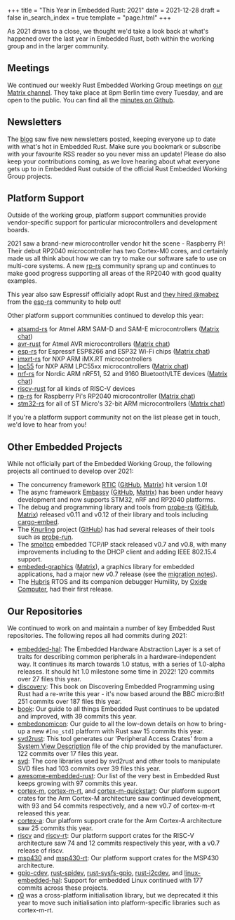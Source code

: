 +++
title = "This Year in Embedded Rust: 2021"
date = 2021-12-28
draft = false
in_search_index = true
template = "page.html"
+++

As 2021 draws to a close, we thought we'd take a look back at what's happened
over the last year in Embedded Rust, both within the working group and in the
larger community.

<!-- more -->

## Meetings

We continued our weekly Rust Embedded Working Group meetings on [our Matrix channel](#rust-embedded:matrix.org). They take place at 8pm Berlin time every Tuesday, and are open to the public. You can find all the [minutes on Github].

[#rust-embedded:matrix.org]: https://matrix.to/#/#rust-embedded:matrix.org
[minutes on Github]: https://github.com/rust-embedded/wg/tree/master/minutes

## Newsletters

The [blog] saw five new newsletters posted, keeping everyone up to date with what's hot in Embedded Rust. Make sure you bookmark or subscribe with your favourite RSS reader so you never miss an update! Please do also keep your contributions coming, as we love hearing about what everyone gets up to in Embedded Rust outside of the official Rust Embedded Working Group projects.

[blog]: https://blog.rust-embedded.org/

## Platform Support

Outside of the working group, platform support communities provide vendor-specific support for particular microcontrollers and development boards.

2021 saw a brand-new microcontroller vendor hit the scene - Raspberry Pi! Their debut RP2040 microcontroller has two Cortex-M0 cores, and certainly made us all think about how we can try to make our software safe to use on multi-core systems. A new [rp-rs] community sprang up and continues to make good progress supporting all areas of the RP2040 with good quality examples.

[rp-rs]: https://github.com/rp-rs

This year also saw Espressif officially adopt Rust and [they hired @mabez] from the [esp-rs] community to help out!

[they hired @mabez]: https://mabez.dev/blog/posts/esp-rust-espressif/
[esp-rs]: https://github.com/esp-rs

Other platform support communities continued to develop this year:

* [atsamd-rs](https://github.com/atsamd-rs) for Atmel ARM SAM-D and SAM-E microcontrollers ([Matrix chat](https://matrix.to/#/#atsamd-rs_community:gitter.im))
* [avr-rust](https://github.com/avr-rust) for Atmel AVR microcontrollers ([Matrix chat](https://matrix.to/#/#avr-rust_Lobby:gitter.im))
* [esp-rs](https://github.com/esp-rs) for Espressif ESP8266 and ESP32 Wi-Fi chips ([Matrix chat](https://matrix.to/#/#esp-rs:matrix.org))
* [imxrt-rs](https://github.com/imxrt-rs) for NXP ARM iMX.RT microcontrollers
* [lpc55](https://github.com/lpc55) for NXP ARM LPC55xx microcontrollers ([Matrix chat](https://matrix.to/#/#lpc55:matrix.org))
* [nrf-rs](https://github.com/nrf-rs) for Nordic ARM nRF51, 52 and 9160 Bluetooth/LTE devices ([Matrix chat](https://matrix.to/#/#nrf-rs:matrix.org))
* [riscv-rust](https://github.com/riscv-rust) for all kinds of RISC-V devices
* [rp-rs](https://github.com/rp-rs) for Raspberry Pi's RP2040 microcontroller ([Matrix chat](https://matrix.to/#/#rp-rs:matrix.org))
* [stm32-rs](https://github.com/stm32-rs) for all of ST Micro's 32-bit ARM microcontrollers ([Matrix chat](https://matrix.to/#/#stm32-rs:matrix.org))

If you're a platform support community not on the list please get in touch, we'd love to hear from you!

## Other Embedded Projects

While not officially part of the Embedded Working Group, the following projects all continued to develop over 2021:

* The concurrency framework [RTIC](https://rtic.rs) ([GitHub](https://github.com/rtic-rs), [Matrix](https://matrix.to/#/#rtic:matrix.org)) hit version 1.0!
* The async framework [Embassy](https://embassy.dev) ([GitHub](https://github.com/embassy-rs), [Matrix](https://matrix.to/#/#embassy-rs:matrix.org)) has been under heavy development and now supports STM32, nRF and RP2040 platforms.
* The debug and programming library and tools from [probe-rs](https://probe.rs) ([GitHub](https://github.com/probe-rs), [Matrix](https://matrix.to/#/#probe-rs:matrix.org)) released v0.11 and v0.12 of their library and tools including [cargo-embed](https://github.com/probe-rs/cargo-embed).
* The [Knurling](https://knurling.ferrous-systems.com/) project ([GitHub](https://github.com/knurling-rs)) has had several releases of their tools such as [probe-run](https://github.com/knurling-rs/probe-run).
* The [smoltcp](https://github.com/smoltcp-rs/smoltcp) embedded TCP/IP stack released v0.7 and v0.8, with many improvements including to the DHCP client and adding IEEE 802.15.4 support.
* [embeded-graphics](https://github.com/embedded-graphics) ([Matrix](https://matrix.to/#/#rust-embedded-graphics:matrix.org)), a graphics library for embedded applications, had a major new v0.7 release (see the [migration notes](https://github.com/embedded-graphics/embedded-graphics/blob/master/MIGRATING-0.6-0.7.md)).
* The [Hubris](https://oxidecomputer.github.io/hubris/) RTOS and its companion debugger Humility, by [Oxide Computer](https://oxide.computer/), had their first release.

## Our Repositories

We continued to work on and maintain a number of key Embedded Rust repositories. The following repos all had commits during 2021:

* [embedded-hal](https://github.com/rust-embedded/embedded-hal): The Embedded Hardware Abstraction Layer is a set of traits for describing common peripherals in a hardware-independent way. It continues its march towards 1.0 status, with a series of 1.0-alpha releases. It should hit 1.0 milestone some time in 2022! 120 commits over 27 files this year.
* [discovery](https://github.com/rust-embedded/discovery): This book on Discovering Embedded Programming using Rust had a re-write this year - it's now based around the BBC micro:Bit! 251 commits over 187 files this year.
* [book](https://github.com/rust-embedded/book): Our guide to all things Embedded Rust continues to be updated and improved, with 39 commits this year.
* [embedonomicon](https://github.com/rust-embedded/embedonomicon): Our guide to all the low-down details on how to bring-up a new `#[no_std]` platform with Rust saw 15 commits this year.
* [svd2rust](https://github.com/rust-embedded/svd2rust): This tool generates our 'Peripheral Access Crates' from a [System View Description](https://www.keil.com/pack/doc/CMSIS/SVD/html/index.html) file of the chip provided by the manufacturer. 122 commits over 17 files this year.
* [svd](https://github.com/rust-embedded/svd): The core libraries used by svd2rust and other tools to manipulate SVD files had 103 commits over 39 files this year.
* [awesome-embedded-rust](https://github.com/rust-embedded/awesome-embedded-rust): Our list of the very best in Embedded Rust keeps growing with 97 commits this year.
* [cortex-m](https://github.com/rust-embedded/cortex-m), [cortex-m-rt](https://github.com/rust-embedded/cortex-m-rt), and [cortex-m-quickstart](https://github.com/rust-embedded/cortex-m-quickstart): Our platform support crates for the Arm Cortex-M architecture saw continued development, with 93 and 54 commits respectively, and a new v0.7 of cortex-m-rt released this year.
* [cortex-a](https://github.com/rust-embedded/cortex-a): Our platform support crate for the Arm Cortex-A architecture saw 25 commits this year.
* [riscv](https://github.com/rust-embedded/riscv) and [riscv-rt](https://github.com/rust-embedded/riscv-rt): Our platform support crates for the RISC-V architecture saw 74 and 12 commits respectively this year, with a v0.7 release of riscv.
* [msp430](https://github.com/rust-embedded/msp430) and [msp430-rt](https://github.com/rust-embedded/msp430): Our platform support crates for the MSP430 architecture.
* [gpio-cdev](https://github.com/rust-embedded/gpio-cdev), [rust-spidev](https://github.com/rust-embedded/rust-spidev), [rust-sysfs-gpio](https://github.com/rust-embedded/rust-sysfs-gpio), [rust-i2cdev](https://github.com/rust-embedded/rust-i2cdev), and [linux-embedded-hal](https://github.com/rust-embedded/linux-embedded-hal): Support for embedded Linux continued with 177 commits across these projects.
* [r0](https://github.com/rust-embedded/r0) was a cross-platform initialisation library, but we deprecated it this year to move such initialisation into platform-specific libraries such as cortex-m-rt.
